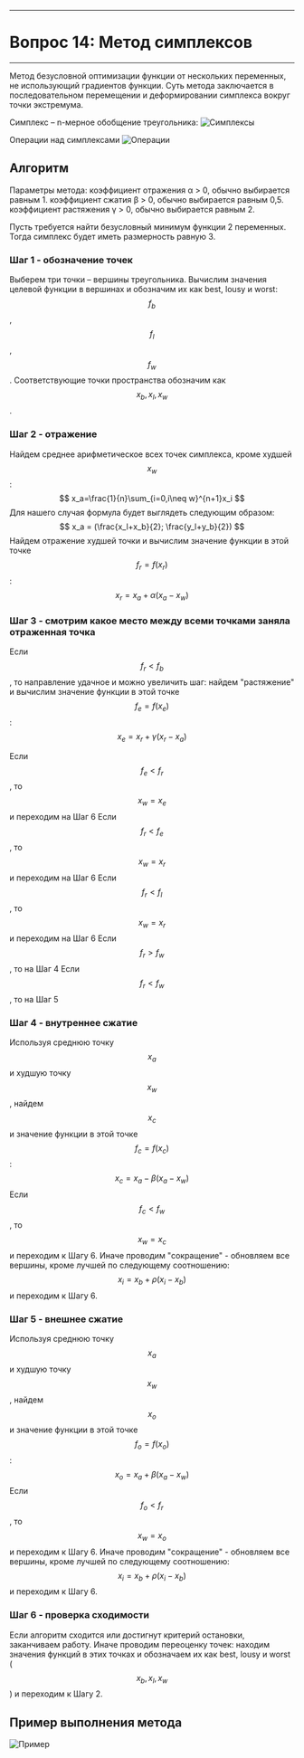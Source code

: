 ___
# Вопрос 14: Метод симплексов
___

Метод безусловной оптимизации функции от нескольких переменных, не использующий градиентов функции. Суть метода заключается в последовательном перемещении и деформировании симплекса вокруг точки экстремума.

Симплекс – n-мерное обобщение треугольника:
![Симплексы](../resources/imgs/14_1.jpg)

Операции над симплексами
![Операции](../resources/imgs/14_2.jpg)

## Алгоритм
Параметры метода:
коэффициент отражения α > 0, обычно выбирается равным 1.
коэффициент сжатия β > 0, обычно выбирается равным 0,5.
коэффициент растяжения γ > 0, обычно выбирается равным 2.

Пусть требуется найти безусловный минимум функции 2 переменных. Тогда симплекс будет иметь размерность равную 3.

### Шаг 1 - обозначение точек
Выберем три точки – вершины треугольника. Вычислим значения целевой функции в вершинах и обозначим их как best, lousy и worst: $$f_b$$, $$f_l$$, $$f_w$$. Соответствующие точки пространства обозначим как $$x_b, x_l, x_w$$.

### Шаг 2 - отражение
Найдем среднее арифметическое всех точек симплекса, кроме худшей $$x_w$$: 
$$
x_a=\frac{1}{n}\sum_{i=0,i\neq w}^{n+1}x_i
$$
Для нашего случая формула будет выглядеть следующим образом: 
$$
x_a = (\frac{x_l+x_b}{2}; \frac{y_l+y_b}{2})
$$
Найдем отражение худшей точки и вычислим значение функции в этой точке $$f_r = f(x_r)$$: 
$$
x_r = x_a + \alpha(x_a-x_w)
$$

### Шаг 3 - смотрим какое место между всеми точками заняла отраженная точка
Если $$f_r < f_b$$, то направление удачное и можно увеличить шаг: найдем "растяжение" и вычислим значение функции в этой точке $$f_e=f(x_e)$$: $$x_e=x_r+\gamma(x_r-x_a)$$

Если $$f_e<f_r$$, то $$x_w = x_e$$ и переходим на Шаг 6
Если $$f_r<f_e$$, то $$x_w = x_r$$ и переходим на Шаг 6
Если $$f_r < f_l$$, то $$x_w = x_r$$ и переходим на Шаг 6
Если $$f_r > f_w$$, то на Шаг 4
Если $$f_r < f_w$$, то на Шаг 5

### Шаг 4 - внутреннее сжатие
Используя среднюю точку $$x_a$$ и худшую точку $$x_w$$, найдем $$x_c$$  и значение функции в этой точке $$f_c = f(x_c)$$: $$x_c = x_a - \beta(x_a-x_w)$$
Если $$f_c < f_w$$, то $$x_w = x_c$$  и переходим к Шагу 6.
Иначе проводим "сокращение" - обновляем все вершины, кроме лучшей по следующему соотношению:  $$x_i = x_b + \rho(x_i-x_b)$$ и переходим к Шагу 6.

### Шаг 5 - внешнее сжатие
Используя среднюю точку $$x_a$$ и худшую точку $$x_w$$, найдем $$x_o$$  и значение функции в этой точке $$f_o = f(x_o)$$: $$x_o = x_a + \beta(x_a-x_w)$$
Если $$f_o < f_r$$, то $$x_w = x_o$$  и переходим к Шагу 6.
Иначе проводим "сокращение" - обновляем все вершины, кроме лучшей по следующему соотношению:  $$x_i = x_b + \rho(x_i-x_b)$$ и переходим к Шагу 6.

### Шаг 6 - проверка сходимости
Если алгоритм сходится или достигнут критерий остановки, заканчиваем работу.
Иначе проводим переоценку точек: находим значения функций в этих точках и обозначаем их как best, lousy и worst ($$x_b, x_l, x_w$$) и переходим к Шагу 2.

## Пример выполнения метода

![Пример](../resources/imgs/14_3.jpg)
